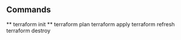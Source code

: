 ## Commands

** terraform init **
terraform plan
terraform apply
terraform refresh
terraform destroy
